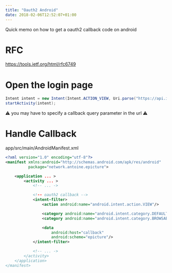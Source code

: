 ```yaml
---
title: "Oauth2 Android"
date: 2018-02-06T12:52:07+01:00
---
```

Quick memo on how to get a oauth2 callback code on android
<!--more-->

# RFC

https://tools.ietf.org/html/rfc6749

# Open the login page

```java
Intent intent = new Intent(Intent.ACTION_VIEW, Uri.parse("https://api.imgur.com/oauth2/authorize?response_type=code&client_id=5K1007A20z106d9c44"));
startActivity(intent);
```
 ⚠️ you may have to specify a callback query parameter in the url ⚠️

# Handle Callback
app/src/main/AndroidManifest.xml

```xml
<?xml version="1.0" encoding="utf-8"?>
<manifest xmlns:android="http://schemas.android.com/apk/res/android"
          package="network.antoine.epicture">

    <application ... >
        <activity ... >
            <!-- ... ->

            <!-- oauth2 callback -->
            <intent-filter>
                <action android:name="android.intent.action.VIEW"/>

                <category android:name="android.intent.category.DEFAULT"/>
                <category android:name="android.intent.category.BROWSABLE"/>

                <data
                    android:host="callback"
                    android:scheme="epicture"/>
            </intent-filter>

            <!-- ... ->
        </activity>
    </application>
</manifest>
```
